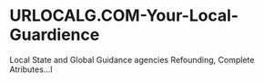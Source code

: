 # URLOCALG.COM-Your-Local-Guardience
Local State and Global Guidance agencies Refounding, Complete Atributes...l
